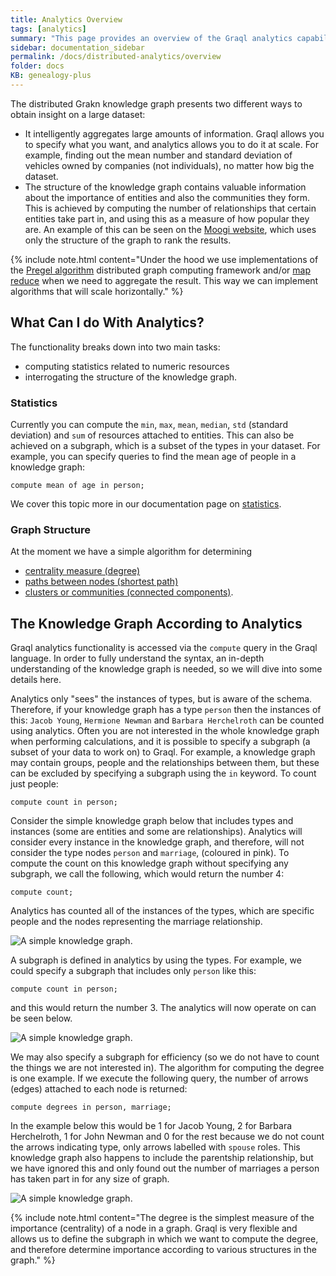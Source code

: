 ```yaml
---
title: Analytics Overview
tags: [analytics]
summary: "This page provides an overview of the Graql analytics capabilities."
sidebar: documentation_sidebar
permalink: /docs/distributed-analytics/overview
folder: docs
KB: genealogy-plus
---
```


The distributed Grakn knowledge graph presents two different ways to obtain insight on a large dataset:

 *   It intelligently aggregates large amounts of information. Graql allows you to specify what you want, and analytics allows you to do it at scale. For example, finding out the mean number and standard deviation of vehicles owned by companies (not individuals), no matter how big the dataset.
 *  The structure of the knowledge graph contains valuable information about the importance of entities and also the communities they form. This is achieved by computing the number of relationships that certain entities take part in, and using this as a measure of how popular they are. An example of this can be seen on the [Moogi website](https://moogi.co), which uses only the structure of the graph to rank the results.

{% include note.html content="Under the hood we use implementations of the [Pregel algorithm](https://www.quora.com/What-are-the-main-concepts-behind-Googles-Pregel) distributed graph computing
framework and/or [map reduce](https://en.wikipedia.org/wiki/MapReduce) when we need to aggregate the result. This way we can implement algorithms that will scale horizontally." %}

## What Can I do With Analytics?

The functionality breaks down into two main tasks:

*  computing statistics related to numeric resources
*  interrogating the structure of the knowledge graph.

### Statistics

Currently you can compute the `min`, `max`, `mean`, `median`, `std` (standard deviation) and `sum` of resources attached to entities. This
can also be achieved on a subgraph, which is a subset of the types in your dataset. For example, you can specify queries to find the mean age of people in a knowledge graph:

```graql
compute mean of age in person;
```

We cover this topic more in our documentation page on [statistics](./compute-statistics).

### Graph Structure

At the moment we have a simple algorithm for determining

* [centrality measure (degree)](./compute-degrees)
* [paths between nodes (shortest path)](./compute-shortest-path)
* [clusters or communities (connected components)](./compute-connected-components).

## The Knowledge Graph According to Analytics

Graql analytics functionality is accessed via the `compute` query in the Graql language. In order to fully understand the
syntax, an in-depth understanding of the knowledge graph is needed, so we will dive into some details here.

Analytics only "sees" the instances of types, but is aware of the schema. Therefore, if your knowledge graph has a type `person`
then the instances of this: `Jacob Young`, `Hermione Newman` and `Barbara Herchelroth` can be counted using analytics.
Often you are not interested in the whole knowledge graph when performing calculations, and it is possible to specify a subgraph (a subset of your data to work on) to Graql.
For example, a knowledge graph may contain groups, people and the relationships between them, but these can be excluded by specifying a subgraph using the `in` keyword.
To count just people:

```graql
compute count in person;
```

Consider the simple knowledge graph below that includes types and instances (some are entities and some are relationships).
Analytics will consider every instance in the knowledge graph, and therefore, will not consider the type nodes `person` and `marriage`, (coloured in pink).
To compute the count on this knowledge graph without specifying any subgraph, we call the following, which would return the number 4:

```graql
compute count;
```

Analytics has counted all of the instances of the types, which are specific people and the nodes representing
the marriage relationship.

![A simple knowledge graph.](/images/analytics_sub_Graph.png)

A subgraph is defined in analytics by using the types. For example, we could specify a subgraph that includes only
`person` like this:

```graql
compute count in person;
```

and this would return the number 3.
The analytics will now operate on can be seen below.

![A simple knowledge graph.](/images/analytics_another_sub_Graph.png)


We may also specify a subgraph for efficiency (so we do not have to count the things we are not interested in).
The algorithm for computing the degree is one example.
If we execute the following query, the number of arrows (edges) attached to each node is returned:

```graql
compute degrees in person, marriage;
```

In the example below this would be 1 for Jacob Young, 2 for Barbara Herchelroth, 1 for John Newman and 0 for the rest because we do not count the arrows indicating type, only arrows labelled with `spouse` roles.
This knowledge graph also happens to include the parentship relationship, but we have ignored this and only found out the number of marriages a person has taken part in for any size of graph.

![A simple knowledge graph.](/images/analytics_degree_sub_Graph.png)

{% include note.html content="The degree is the simplest measure of the importance (centrality) of a node in a graph.
Graql is very flexible and allows us to define the subgraph in which we want to compute the degree, and therefore determine
importance according to various structures in the graph." %}
